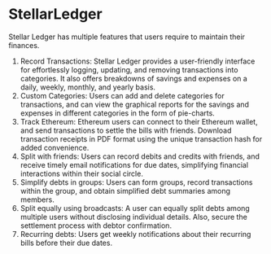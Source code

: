 # StellarLedger
Stellar Ledger has multiple features that users require to maintain their finances.
1. Record Transactions: Stellar Ledger provides a user-friendly interface for effortlessly logging, updating, and removing transactions into categories. It also offers breakdowns of savings and expenses on a daily, weekly, monthly, and yearly basis.
2. Custom Categories: Users can add and delete categories for transactions, and can view the graphical reports for the savings and expenses in different categories in the form of pie-charts.
3. Track Ethereum: Ethereum users can connect to their Ethereum wallet, and send transactions to settle the bills with friends. Download transaction receipts in PDF format using the unique transaction hash for added convenience.
4. Split with friends: Users can record debits and credits with friends, and receive timely email notifications for due dates, simplifying financial interactions within their social circle.
5. Simplify debts in groups: Users can form groups, record transactions within the group, and obtain simplified debt summaries among members.
6. Split equally using broadcasts: A user can equally split debts among multiple users without disclosing individual details. Also, secure the settlement process with debtor confirmation.
7. Recurring debts: Users get weekly notifications about their recurring bills before their due dates.
